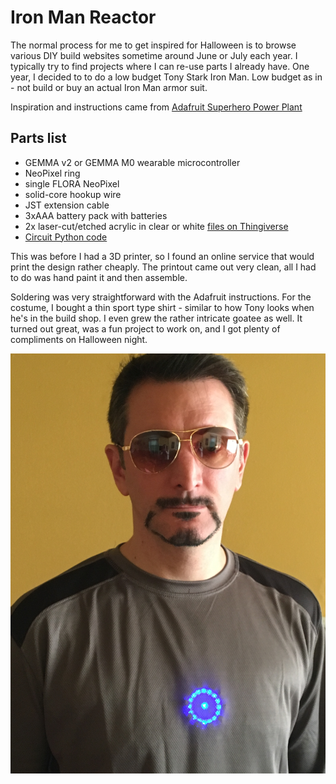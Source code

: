 # Iron Man Reactor

The normal process for me to get inspired for Halloween is to browse various DIY build websites sometime around June or July each year. I typically try to find projects where I can re-use parts I already have. One year, I decided to to do a low budget Tony Stark Iron Man. Low budget as in - not build or buy an actual Iron Man armor suit.

Inspiration and instructions came from [Adafruit Superhero Power Plant](https://learn.adafruit.com/superhero-power-plant?embeds=allow)

## Parts list
- GEMMA v2 or GEMMA M0 wearable microcontroller
- NeoPixel ring
- single FLORA NeoPixel
- solid-core hookup wire
- JST extension cable
- 3xAAA battery pack with batteries
- 2x laser-cut/etched acrylic in clear or white [files on Thingiverse](https://www.thingiverse.com/thing:157296)
- [Circuit Python code](https://github.com/demonbrew/ironman/blob/main/reactor.py)

This was before I had a 3D printer, so I found an online service that would print the design rather cheaply. The printout came out very clean, all I had to do was hand paint it and then assemble.

Soldering was very straightforward with the Adafruit instructions. For the costume, I bought a thin sport type shirt - similar to how Tony looks when he's in the build shop. I even grew the rather intricate goatee as well. It turned out great, was a fun project to work on, and I got plenty of compliments on Halloween night.

![Wall sconce torch completed](/assets/tony.JPG)